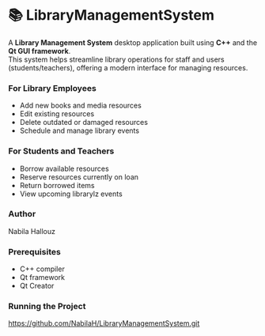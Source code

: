 # 📚 LibraryManagementSystem

A **Library Management System** desktop application built using **C++** and the **Qt GUI framework**.  
This system helps streamline library operations for staff and users (students/teachers), offering a modern interface for managing resources.

### For Library Employees
- Add new books and media resources
- Edit existing resources
- Delete outdated or damaged resources
- Schedule and manage library events

### For Students and Teachers
- Borrow available resources
- Reserve resources currently on loan
- Return borrowed items
- View upcoming librarylz events
  
### Author
Nabila Hallouz

### Prerequisites
- C++ compiler 
- Qt framework 
- Qt Creator 

### Running the Project

   https://github.com/NabilaH/LibraryManagementSystem.git


